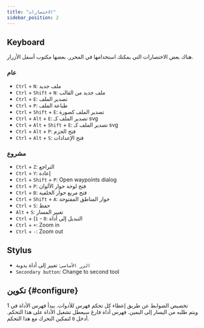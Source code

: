 ```yaml
---
title: "الاختصارات"
sidebar_position: 2
---
```



## Keyboard

هناك بعض الاختصارات التي يمكنك استخدامها في المحرر. بعضها مكتوب أسفل الأزرار.

### عام

* `Ctrl` + `N`: ملف جديد
* `Ctrl` + `Shift` + `N`: ملف جديد من القالب
* `Ctrl` + `E`: تصدير الملف
* `Ctrl` + `P`: طباعة الملف
* `Ctrl` + `Shift` + `E`: تصدير الملف كصورة
* `Ctrl` + `Alt` + `E`: تصدير الملف كـ svg
* `Ctrl` + `Alt` + `Shift` + `E`: تصدير الملف كـ svg
* `Ctrl` + `Alt` + `P`: فتح الحزم
* `Ctrl` + `Alt` + `S`: فتح الإعدادات

### مشروع

* `Ctrl` + `Z`: التراجع
* `Ctrl` + `Y`: إعادة
* `Ctrl` + `Shift` + `P`: Open waypoints dialog
* `Ctrl` + `P`: فتح لوحة حوار الألوان
* `Ctrl` + `B`: فتح مربع حوار الخلفية
* `Ctrl` + `Shift` + `A`: حوار المناطق المفتوحة
* `Ctrl` + `S`: حفظ
* `Alt` + `S`: تغيير المسار
* `Ctrl` + (`1` - `0`: التبديل إلى أداة
* `Ctrl` + `+`: Zoom in
* `Ctrl` + `-`: Zoom out

## Stylus

* `الزر الأساسي`: تغيير إلى أداة يدوية
* `Secondary button`: Change to second tool

## تكوين {#configure}

تخصيص الضوابط عن طريق إعطاء كل تحكم فهرس للأدوات. يبدأ فهرس الأداة في 1 ويتم طلبه من اليسار إلى اليمين. فهرس أداة فارغ سيعطل تشغيل الأداة على هذا التحكم. أدخل `0` لتمكين التحرك مع هذا التحكم.
